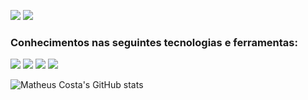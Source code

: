 
[![](https://img.shields.io/badge/-Matheus_André_Bezerra_da_Costa-blue?style=flat-square&logo=Linkedin&logoColor=white&link=https://www.linkedin.com/in/matheus-ab-costa/)](https://www.linkedin.com/in/matheus-ab-costa/)
[![](https://img.shields.io/badge/-matheusandrebcosta@gmail.com-c14438?style=flat-square&logo=Gmail&logoColor=white&link=mailto:matheusandrebcosta@gmail.com)](mailto:matheusandrebcosta@gmail.com)

### Conhecimentos nas seguintes tecnologias e ferramentas:

[![](https://img.shields.io/badge/HTML5-E34F26?style=for-the-badge&logo=html5&logoColor=white)]()
[![](https://img.shields.io/badge/CSS3-1572B6?style=for-the-badge&logo=css3&logoColor=white)]()
[![](https://img.shields.io/badge/Python-14354C?style=for-the-badge&logo=python&logoColor=white)]()
[![](https://img.shields.io/badge/MySQL-00000F?style=for-the-badge&logo=mysql&logoColor=white)]()
<br>


![Matheus Costa's GitHub stats](https://github-readme-stats.vercel.app/api?username=mabcost&show_icons=true&theme=github_dark)





